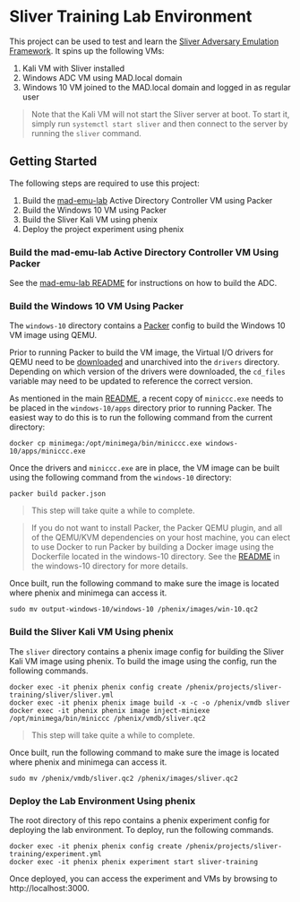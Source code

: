 # Sliver Training Lab Environment

This project can be used to test and learn the [Sliver Adversary Emulation
Framework](https://github.com/BishopFox/sliver). It spins up the following VMs:

1. Kali VM with Sliver installed
1. Windows ADC VM using MAD.local domain
1. Windows 10 VM joined to the MAD.local domain and logged in as regular user

> Note that the Kali VM will not start the Sliver server at boot. To start it,
> simply run `systemctl start sliver` and then connect to the server by running
> the `sliver` command.

## Getting Started

The following steps are required to use this project:

1. Build the [mad-emu-lab](../mad-emu-lab) Active Directory Controller VM using
   Packer
1. Build the Windows 10 VM using Packer
1. Build the Sliver Kali VM using phenix
1. Deploy the project experiment using phenix

### Build the mad-emu-lab Active Directory Controller VM Using Packer

See the [mad-emu-lab README](../mad-emu-lab/README.md) for instructions on how
to build the ADC.

### Build the Windows 10 VM Using Packer

The `windows-10` directory contains a [Packer](https://www.packer.io) config to
build the Windows 10 VM image using QEMU.

Prior to running Packer to build the VM image, the Virtual I/O drivers for QEMU
need to be
[downloaded](https://fedorapeople.org/groups/virt/virtio-win/direct-downloads/)
and unarchived into the `drivers` directory. Depending on which version of the
drivers were downloaded, the `cd_files` variable may need to be updated to
reference the correct version.

As mentioned in the main [README](../README.md), a recent copy of `miniccc.exe`
needs to be placed in the `windows-10/apps` directory prior to running Packer.
The easiest way to do this is to run the following command from the current
directory:

```
docker cp minimega:/opt/minimega/bin/miniccc.exe windows-10/apps/miniccc.exe
```

Once the drivers and `miniccc.exe` are in place, the VM image can be built using
the following command from the `windows-10` directory:

```
packer build packer.json
```

> This step will take quite a while to complete.

> If you do not want to install Packer, the Packer QEMU plugin, and all of the
> QEMU/KVM dependencies on your host machine, you can elect to use Docker to
> run Packer by building a Docker image using the Dockerfile located in the
> windows-10 directory. See the [README](windows-10/README.md) in the
> windows-10 directory for more details.

Once built, run the following command to make sure the image is located where
phenix and minimega can access it.

```
sudo mv output-windows-10/windows-10 /phenix/images/win-10.qc2
```

### Build the Sliver Kali VM Using phenix

The `sliver` directory contains a phenix image config for building the Sliver
Kali VM image using phenix. To build the image using the config, run the
following commands.

```
docker exec -it phenix phenix config create /phenix/projects/sliver-training/sliver/sliver.yml
docker exec -it phenix phenix image build -x -c -o /phenix/vmdb sliver
docker exec -it phenix phenix image inject-miniexe /opt/minimega/bin/miniccc /phenix/vmdb/sliver.qc2
```

> This step will take quite a while to complete.

Once built, run the following command to make sure the image is located where
phenix and minimega can access it.

```
sudo mv /phenix/vmdb/sliver.qc2 /phenix/images/sliver.qc2
```

### Deploy the Lab Environment Using phenix

The root directory of this repo contains a phenix experiment config for
deploying the lab environment. To deploy, run the following commands.

```
docker exec -it phenix phenix config create /phenix/projects/sliver-training/experiment.yml
docker exec -it phenix phenix experiment start sliver-training
```

Once deployed, you can access the experiment and VMs by browsing to
http://localhost:3000.
